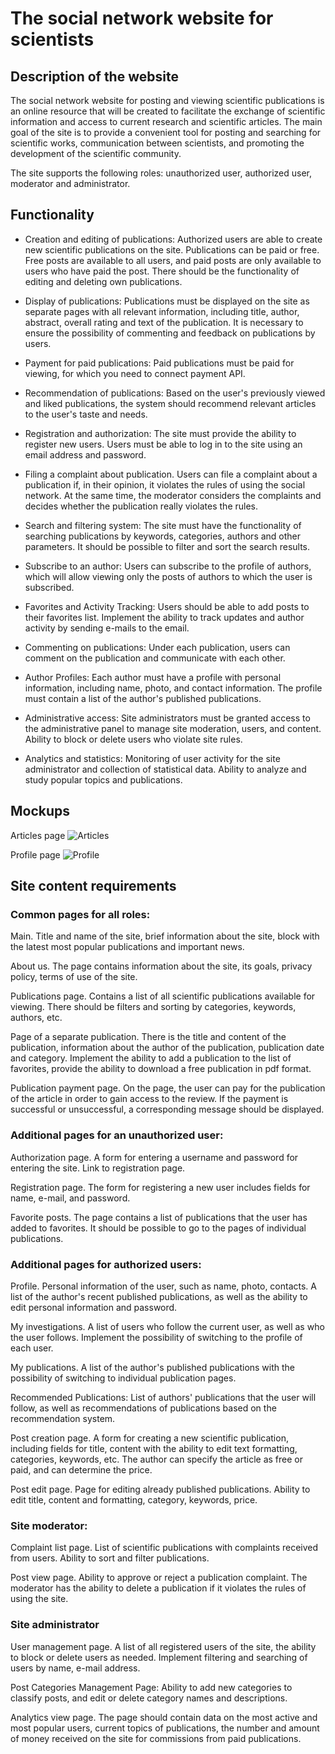 # The social network website for scientists

## Description of the website

The social network website for posting and viewing scientific publications is an online resource that will be created to facilitate the exchange of scientific information and access to current research and scientific articles. The main goal of the site is to provide a convenient tool for posting and searching for scientific works, communication between scientists, and promoting the development of the scientific community.

The site supports the following roles: unauthorized user, authorized user, moderator and administrator.
## **Functionality**

* Creation and editing of publications: Authorized users are able to create new scientific publications on the site. Publications can be paid or free. Free posts are available to all users, and paid posts are only available to users who have paid the post. There should be the functionality of editing and deleting own publications.

* Display of publications: Publications must be displayed on the site as separate pages with all relevant information, including title, author, abstract, overall rating and text of the publication. It is necessary to ensure the possibility of commenting and feedback on publications by users.

* Payment for paid publications: Paid publications must be paid for viewing, for which you need to connect payment API.

* Recommendation of publications: Based on the user's previously viewed and liked publications, the system should recommend relevant articles to the user's taste and needs.

* Registration and authorization: The site must provide the ability to register new users. Users must be able to log in to the site using an email address and password.

* Filing a complaint about publication. Users can file a complaint about a publication if, in their opinion, it violates the rules of using the social network. At the same time, the moderator considers the complaints and decides whether the publication really violates the rules.

* Search and filtering system: The site must have the functionality of searching publications by keywords, categories, authors and other parameters. It should be possible to filter and sort the search results.

* Subscribe to an author: Users can subscribe to the profile of authors, which will allow viewing only the posts of authors to which the user is subscribed.

* Favorites and Activity Tracking: Users should be able to add posts to their favorites list. Implement the ability to track updates and author activity by sending e-mails to the email.

* Commenting on publications: Under each publication, users can comment on the publication and communicate with each other.

* Author Profiles: Each author must have a profile with personal information, including name, photo, and contact information. The profile must contain a list of the author's published publications.

* Administrative access: Site administrators must be granted access to the administrative panel to manage site moderation, users, and content. Ability to block or delete users who violate site rules.

* Analytics and statistics: Monitoring of user activity for the site administrator and collection of statistical data. Ability to analyze and study popular topics and publications.

## **Mockups**
Articles page
![Articles](https://github.com/holyviktor/BrainWave/assets/83537604/de5278f9-a61b-4cb9-bf74-c6e9826ae1ad)

Profile page
![Profile](https://github.com/holyviktor/BrainWave/assets/83537604/6a7b9bb9-43f6-4b01-b642-db9f0ecd27bc)


## **Site content requirements**

### Common pages for all roles:

Main. Title and name of the site, brief information about the site, block with the latest most popular publications and important news.

About us. The page contains information about the site, its goals, privacy policy, terms of use of the site.

Publications page. Contains a list of all scientific publications available for viewing. There should be filters and sorting by categories, keywords, authors, etc.

Page of a separate publication. There is the title and content of the publication, information about the author of the publication, publication date and category. Implement the ability to add a publication to the list of favorites, provide the ability to download a free publication in pdf format.

Publication payment page. On the page, the user can pay for the publication of the article in order to gain access to the review. If the payment is successful or unsuccessful, a corresponding message should be displayed.

### Additional pages for an unauthorized user:

Authorization page. A form for entering a username and password for entering the site. Link to registration page.

Registration page. The form for registering a new user includes fields for name, e-mail, and password.

Favorite posts. The page contains a list of publications that the user has added to favorites. It should be possible to go to the pages of individual publications.


### Additional pages for authorized users:

Profile. Personal information of the user, such as name, photo, contacts. A list of the author's recent published publications, as well as the ability to edit personal information and password.

My investigations. A list of users who follow the current user, as well as who the user follows. Implement the possibility of switching to the profile of each user.

My publications. A list of the author's published publications with the possibility of switching to individual publication pages.

Recommended Publications: List of authors' publications that the user will follow, as well as recommendations of publications based on the recommendation system.

Post creation page. A form for creating a new scientific publication, including fields for title, content with the ability to edit text formatting, categories, keywords, etc. The author can specify the article as free or paid, and can determine the price.

Post edit page. Page for editing already published publications. Ability to edit title, content and formatting, category, keywords, price.

### Site moderator:

Complaint list page. List of scientific publications with complaints received from users. Ability to sort and filter publications.

Post view page. Ability to approve or reject a publication complaint. The moderator has the ability to delete a publication if it violates the rules of using the site.

### Site administrator

User management page. A list of all registered users of the site, the ability to block or delete users as needed. Implement filtering and searching of users by name, e-mail address.

Post Categories Management Page: Ability to add new categories to classify posts, and edit or delete category names and descriptions.

Analytics view page. The page should contain data on the most active and most popular users, current topics of publications, the number and amount of money received on the site for commissions from paid publications.